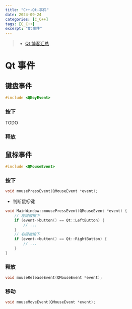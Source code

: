```yaml
---
title: "C++-Qt-事件"
date: 2024-09-24
categories: [C_C++]
tags: [C_C++]
excerpt: "Qt事件"
---
```


> - [Qt 博客汇总](https://www.cnblogs.com/linuxAndMcu/)

# Qt 事件

## 键盘事件

```c
#include <QKeyEvent>
```

### 按下

TODO

### 释放

## 鼠标事件

```c
#include <QMouseEvent>
```

### 按下

```c
void mousePressEvent(QMouseEvent *event);
```

- 判断鼠标键

```c
void MainWindow::mousePressEvent(QMouseEvent *event) {   
    // 左键被按下
    if (event->button() == Qt::LeftButton) {
        // ...
    }
    // 右键被按下
    if (event->button() == Qt::RightButton) {
        // ...
    }
}
```

### 释放

```c
void mouseReleaseEvent(QMouseEvent *event);
```

### 移动

```c
void mouseMoveEvent(QMouseEvent *event);
```
